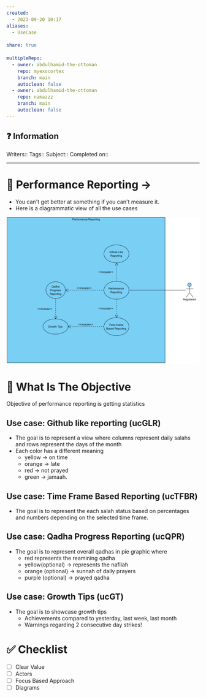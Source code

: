 ```yaml
---
created:
  - 2023-09-20 10:17
aliases:
  - UseCase

share: true

multipleRepo:
  - owner: abdulhamid-the-ottoman
    repo: myexocortex
    branch: main
    autoclean: false
  - owner: abdulhamid-the-ottoman
    repo: namazzz
    branch: main
    autoclean: false
---
```


## ❓ Information
Writers::
Tags::
Subject::
Completed on::

---
# 🔰 Performance Reporting ->  
- You can't get better at something if you can't measure it.
- Here is a diagrammatic view of all the use cases

![Performance Reports 4.png](./40-referenceVAULTS/Resource%20Library/Images/Performance%20Reports%204.png)

# 🎯 What Is The Objective
Objective of performance reporting is getting statistics
## Use case: Github like reporting (ucGLR)
- The goal is to represent a view where columns represent daily salahs and rows represent the days of the month
- Each color has a different meaning
	- yellow -> on time
	- orange -> late
	- red -> not prayed
	- green -> jamaah.
	
## Use case: Time Frame Based Reporting (ucTFBR)
- The goal is to represent the each salah status based on percentages and numbers depending on the selected time frame.

## Use case:  Qadha Progress Reporting (ucQPR)
- The goal is to represent overall qadhas in pie graphic where
	- red represents the reamining qadha
	- yellow(optional)   -> represents the nafilah
	- orange (optional) -> sunnah of daily prayers
	- purple (optional)  -> prayed qadha 
 
## Use case: Growth Tips (ucGT)
- The goal is to showcase growth tips
	- Achievements compared to yesterday, last week, last month
	- Warnings regarding 2 consecutive day strikes!


# ✅ Checklist 
- [ ] Clear Value 
- [ ] Actors
- [ ] Focus Based Approach
- [ ] Diagrams